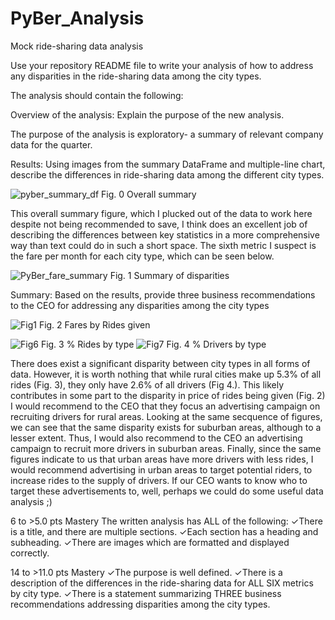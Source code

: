 # PyBer_Analysis
Mock ride-sharing data analysis


Use your repository README file to write your analysis of how to address any disparities in the ride-sharing data among the city types.

The analysis should contain the following:

  Overview of the analysis: Explain the purpose of the new analysis.
  
  The purpose of the analysis is exploratory- a summary of relevant company data for the quarter.
  
  Results: Using images from the summary DataFrame and multiple-line chart, describe the differences in ride-sharing data among the different city types.
  
  ![pyber_summary_df](https://user-images.githubusercontent.com/21095468/125477808-0626a4c5-85fc-49ac-a83b-ad7989f51bd4.png) Fig. 0 Overall summary
  
  This overall summary figure, which I plucked out of the data to work here despite not being recommended to save, I think does an excellent job of describing the differences between key statistics in a more comprehensive way than text could do in such a short space. The sixth metric I suspect is the fare per month for each city type, which can be seen below.
  
  ![PyBer_fare_summary](https://user-images.githubusercontent.com/21095468/125474733-7d9c6e82-4222-4a18-b3e5-dba8aa3c463b.png) Fig. 1 Summary of disparities
  
  Summary: Based on the results, provide three business recommendations to the CEO for addressing any disparities among the city types

  
  ![Fig1](https://user-images.githubusercontent.com/21095468/125475731-e286f1d0-a844-4efa-9e74-6ef6f14a8e24.png) Fig. 2 Fares by Rides given

![Fig6](https://user-images.githubusercontent.com/21095468/125475137-ae9e7b7a-312f-484c-bad6-7bd639467bd2.png) Fig. 3 % Rides by type
![Fig7](https://user-images.githubusercontent.com/21095468/125475149-63ecfc3d-bd67-4958-aa99-f6928a12cffb.png) Fig. 4 % Drivers by type

There does exist a significant disparity between city types in all forms of data. However, it is worth nothing that while rural cities make up 5.3% of all rides (Fig. 3), they only have 2.6% of all drivers (Fig 4.). This likely contributes in some part to the disparity in price of rides being given (Fig. 2) I would recommend to the CEO that they focus an advertising campaign on recruiting drivers for rural areas. Looking at the same secquence of figures, we can see that the same disparity exists for suburban areas, although to a lesser extent. Thus, I would also recommend to the CEO an advertising campaign to recruit more drivers in suburban areas. Finally, since the same figures indicate to us that urban areas have more drivers with less rides, I would recommend advertising in urban areas to target potential riders, to increase rides to the supply of drivers. If our CEO wants to know who to target these advertisements to, well, perhaps we could do some useful data analysis ;)


  

 6 to >5.0 pts
Mastery
The written analysis has ALL of the following: ✓There is a title, and there are multiple sections. ✓Each section has a heading and subheading. ✓There are images which are formatted and displayed correctly.

 14 to >11.0 pts
Mastery
✓The purpose is well defined. ✓There is a description of the differences in the ride-sharing data for ALL SIX metrics by city type. ✓There is a statement summarizing THREE business recommendations addressing disparities among the city types.

